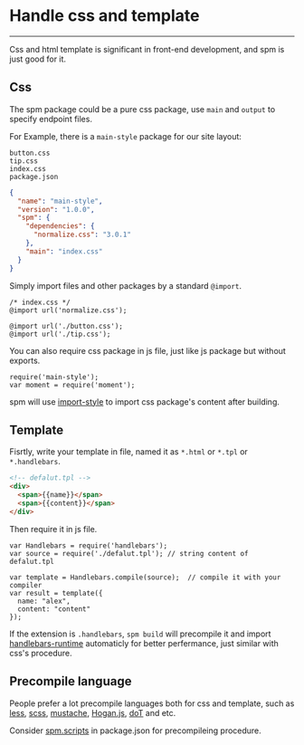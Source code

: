 # Handle css and template

---

Css and html template is significant in front-end development, and spm is just good for it.

## Css

The spm package could be a pure css package, use `main` and `output` to specify endpoint files.

For Example, there is a `main-style` package for our site layout:

```
button.css
tip.css
index.css
package.json
```

```json
{
  "name": "main-style",
  "version": "1.0.0",
  "spm": {
    "dependencies": {
      "normalize.css": "3.0.1"
    },
    "main": "index.css"
  }
}
```

Simply import files and other packages  by a standard `@import`.

```
/* index.css */
@import url('normalize.css');

@import url('./button.css');
@import url('./tip.css');
```

You can also require css package in js file, just like js package but without exports.

```
require('main-style');
var moment = require('moment');
```

spm will use [import-style](http://spmjs.io/package/import-style) to import css package's content after building.


## Template

Fisrtly, write your template in file, named it as `*.html` or `*.tpl` or `*.handlebars`.

```html
<!-- defalut.tpl -->
<div>
  <span>{{name}}</span>
  <span>{{content}}</span>
</div>
```

Then require it in js file.

```
var Handlebars = require('handlebars');
var source = require('./defalut.tpl'); // string content of defalut.tpl

var template = Handlebars.compile(source);  // compile it with your compiler
var result = template({
  name: "alex",
  content: "content"
});
```

If the extension is `.handlebars`, `spm build` will precompile it and import [handlebars-runtime](http://spmjs.io/package/handlebars-runtime) automaticly for better perfermance, just similar with css's procedure.


## Precompile language

People prefer a lot precompile languages both for css and template, such as [less](http://lesscss.org/), [scss](http://sass-lang.com/), [mustache](https://github.com/janl/mustache.js), [Hogan.js](https://github.com/twitter/hogan.js), [doT](https://github.com/olado/doT) and etc.

Consider [spm.scripts](/documentation/package.json#fields) in package.json for precompileing procedure.
